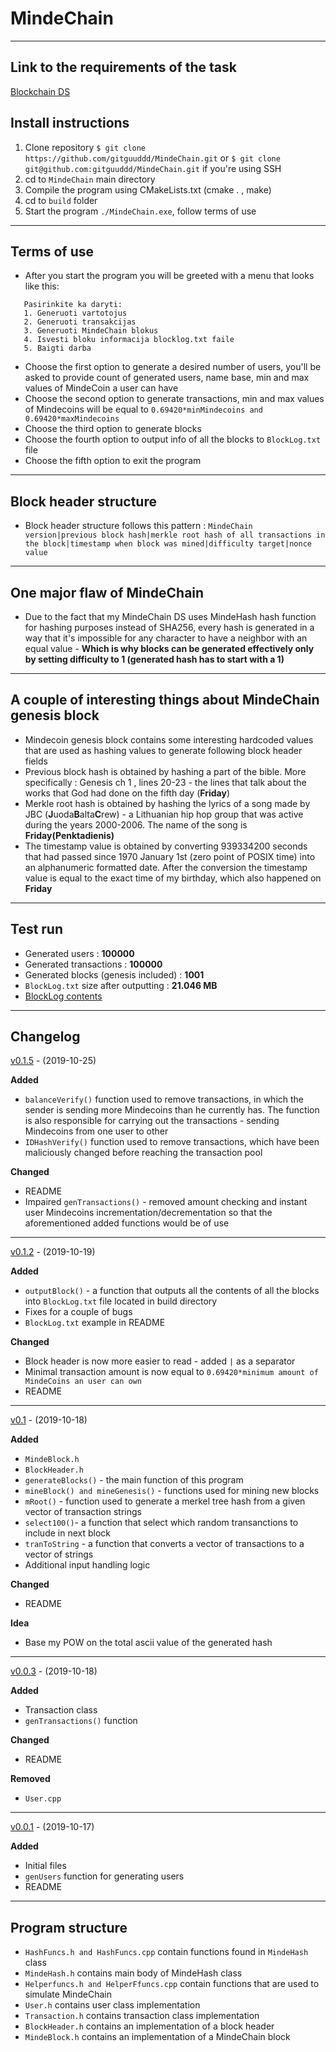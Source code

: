 # MindeChain

---
## Link to the requirements of the task
[Blockchain DS](https://github.com/blockchain-group/Blockchain-technologijos/blob/master/pratybos/2uzduotis-Blockchain.md)
## Install instructions
1. Clone repository ```$ git clone https://github.com/gitguuddd/MindeChain.git``` or ```$ git clone git@github.com:gitguuddd/MindeChain.git``` if you're using SSH
1. cd to ```MindeChain``` main directory
2. Compile the program using CMakeLists.txt (cmake . , make)
3. cd to ```build``` folder
5. Start the program  ```./MindeChain.exe```, follow terms of use
---
## Terms of use

- After you start the program you will be greeted with a menu that looks like this:
```
   Pasirinkite ka daryti:
   1. Generuoti vartotojus
   2. Generuoti transakcijas
   3. Generuoti MindeChain blokus
   4. Isvesti bloku informacija blocklog.txt faile
   5. Baigti darba

   ``` 
- Choose the first option to generate a desired number of users, you'll be asked to provide count of generated users, name base, min and max values of MindeCoin a user can have
- Choose the second option to generate transactions, min and max values of Mindecoins  will be equal to ```0.69420*minMindecoins and 0.69420*maxMindecoins```
- Choose the third option to generate blocks
- Choose the fourth option to output info of all the blocks to ```BlockLog.txt``` file
- Choose the fifth option to exit the program

---
## Block header structure
- Block header structure follows this pattern : ```MindeChain version|previous block hash|merkle root hash of all transactions in the block|timestamp when block was mined|difficulty target|nonce value```

---
## One major flaw of MindeChain
- Due to the fact that my MindeChain DS uses MindeHash hash function for hashing purposes instead of SHA256, every hash is generated in a way that it's impossible for any character to have a neighbor with an equal value - **Which is why blocks can be generated effectively only by setting difficulty to 1 (generated hash has to start with a 1)**


---
## A couple of interesting things about MindeChain genesis block
- Mindecoin genesis block contains some interesting hardcoded values that are used as hashing values to generate following block header fields
- Previous block hash is obtained by hashing a part of the bible. More specifically : Genesis ch 1 , lines 20-23 - the lines that talk about the works that God had done on the fifth day (**Friday**)
- Merkle root hash is obtained by hashing the lyrics of a song made by JBC (**J**uoda**B**alta**C**rew) - a Lithuanian hip hop group that was active during the years 2000-2006. The name of the song is **Friday(Penktadienis)**
- The timestamp value is obtained by converting 939334200 seconds that had passed since 1970 January 1st (zero point of POSIX time) into an alphanumeric formatted date. After the conversion the timestamp value is equal to the exact time of my birthday, which also happened on **Friday**


---
## Test run

- Generated users : **100000**
- Generated transactions : **100000**
- Generated blocks (genesis included) : **1001**
- ```BlockLog.txt``` size after outputting : **21.046 MB**
- [BlockLog contents](https://www.dropbox.com/s/lh3i1aubyeg6p4d/BlockLog.txt?dl=0)


---
## Changelog

[v0.1.5](https://github.com/gitguuddd/MindeChain/releases/tag/v0.1.5) - (2019-10-25)

**Added**
- ```balanceVerify()``` function used to remove transactions, in which the sender is sending more Mindecoins than he currently has. The function is also responsible for carrying out the transactions - sending Mindecoins from one user to other
- ```IDHashVerify()``` function used to remove transactions, which have been maliciously changed before reaching the transaction pool

**Changed**
- README
- Impaired ```genTransactions()``` - removed amount checking and instant user Mindecoins incrementation/decrementation so that the aforementioned added functions would be of use

---
[v0.1.2](https://github.com/gitguuddd/MindeChain/releases/tag/v0.1.2) - (2019-10-19)

**Added**
- ```outputBlock()``` - a function that outputs all the contents of all the blocks into ```BlockLog.txt``` file located in build directory
- Fixes for a couple of bugs
- ```BlockLog.txt``` example in README

**Changed**
- Block header is now more easier to read - added ```|``` as a separator
- Minimal transaction amount is now equal to ```0.69420*minimum amount of MindeCoins an user can own```
- README


---
[v0.1](https://github.com/gitguuddd/MindeChain/releases/tag/v0.1) - (2019-10-18)

**Added**
- ```MindeBlock.h```
- ```BlockHeader.h```
- ```generateBlocks()``` - the main function of this program
- ```mineBlock() and mineGenesis()``` - functions used for mining new blocks
- ```mRoot()``` - function used to generate a merkel tree hash from a given vector of transaction strings
- ```select100()```- a function that select which random transanctions to include in next block
- ```tranToString``` - a function that converts a vector of transactions to a vector of strings
- Additional input handling logic

**Changed**
- README

**Idea**
- Base my POW on the total ascii value of the generated hash

---
[v0.0.3](https://github.com/gitguuddd/MindeChain/releases/tag/v0.0.3) - (2019-10-18)

**Added**
- Transaction class
- ```genTransactions()``` function

**Changed**
- README

**Removed**
- ```User.cpp```

---
[v0.0.1](https://github.com/gitguuddd/MindeChain/releases/tag/v0.0.1) - (2019-10-17)

**Added**
- Initial files
- ```genUsers``` function for generating users
- README
---
## Program structure
- ```HashFuncs.h and HashFuncs.cpp``` contain functions found in ```MindeHash``` class
- ```MindeHash.h``` contains main body of MindeHash class
- ```Helperfuncs.h and HelperFfuncs.cpp``` contain functions that are used to simulate MindeChain
- ```User.h``` contains user class implementation
- ```Transaction.h``` contains transaction class implementation
- ```BlockHeader.h``` contains an implementation of a block header
- ```MindeBlock.h``` contains an implementation of a MindeChain block
